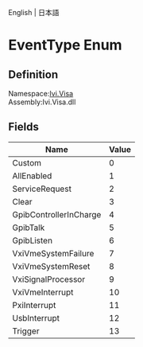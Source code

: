 English | 日本語

# EventType Enum

## Definition
Namespace:[Ivi.Visa](Ivi.Visa.md)<BR>
Assembly:Ivi.Visa.dll

## Fields

|Name|Value|
|---|---|
|Custom|0|
|AllEnabled|1|
|ServiceRequest|2|
|Clear|3|
|GpibControllerInCharge|4|
|GpibTalk|5|
|GpibListen|6|
|VxiVmeSystemFailure|7|
|VxiVmeSystemReset|8|
|VxiSignalProcessor|9|
|VxiVmeInterrupt|10|
|PxiInterrupt|11|
|UsbInterrupt|12|
|Trigger|13|
